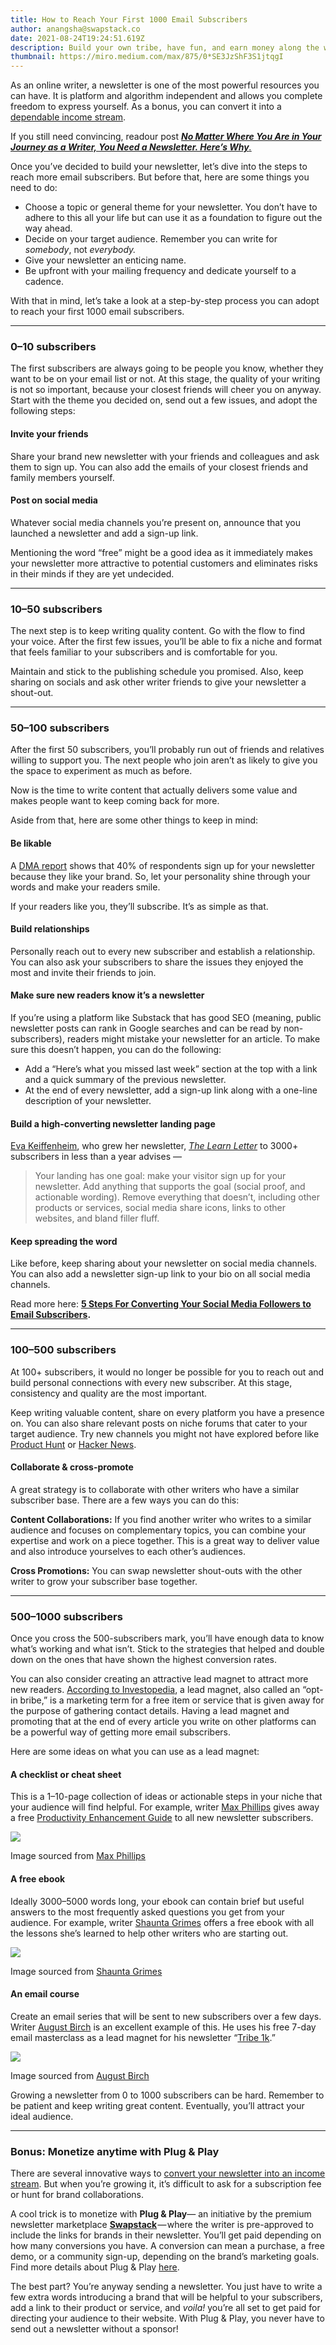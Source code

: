 ```yaml
---
title: How to Reach Your First 1000 Email Subscribers
author: anangsha@swapstack.co
date: 2021-08-24T19:24:51.619Z
description: Build your own tribe, have fun, and earn money along the way!
thumbnail: https://miro.medium.com/max/875/0*SE3JzShF3S1jtqgI
---
```

As an online writer, a newsletter is one of the most powerful resources you can have. It is platform and algorithm independent and allows you complete freedom to express yourself. As a bonus, you can convert it into a [dependable income stream](https://swapstack.co/5-ways-to-convert-your-newsletter-to-a-powerful-income%C2%A0stream/).

If you still need convincing, readour post *[**No Matter Where You Are in Your Journey as a Writer, You Need a Newsletter. Here’s Why**.](https://swapstack.co/no-matter-where-you-are-in-your-journey-as-a-writer-you-need-a-newsletter-heres%C2%A0why/)*

Once you’ve decided to build your newsletter, let’s dive into the steps to reach more email subscribers. But before that, here are some things you need to do:

* Choose a topic or general theme for your newsletter. You don’t have to adhere to this all your life but can use it as a foundation to figure out the way ahead.
* Decide on your target audience. Remember you can write for *somebody*, not *everybody.*
* Give your newsletter an enticing name.
* Be upfront with your mailing frequency and dedicate yourself to a cadence.

With that in mind, let’s take a look at a step-by-step process you can adopt to reach your first 1000 email subscribers.

- - -

### 0–10 subscribers

The first subscribers are always going to be people you know, whether they want to be on your email list or not. At this stage, the quality of your writing is not so important, because your closest friends will cheer you on anyway. Start with the theme you decided on, send out a few issues, and adopt the following steps:

#### Invite your friends

Share your brand new newsletter with your friends and colleagues and ask them to sign up. You can also add the emails of your closest friends and family members yourself.

#### Post on social media

Whatever social media channels you’re present on, announce that you launched a newsletter and add a sign-up link.

Mentioning the word “free” might be a good idea as it immediately makes your newsletter more attractive to potential customers and eliminates risks in their minds if they are yet undecided.

- - -

### 10–50 subscribers

The next step is to keep writing quality content. Go with the flow to find your voice. After the first few issues, you’ll be able to fix a niche and format that feels familiar to your subscribers and is comfortable for you.

Maintain and stick to the publishing schedule you promised. Also, keep sharing on socials and ask other writer friends to give your newsletter a shout-out.

- - -

### 50–100 subscribers

After the first 50 subscribers, you’ll probably run out of friends and relatives willing to support you. The next people who join aren’t as likely to give you the space to experiment as much as before.

Now is the time to write content that actually delivers some value and makes people want to keep coming back for more.

Aside from that, here are some other things to keep in mind:

#### Be likable

A [DMA report](https://dma.org.uk/article/email-tracking-report-2012) shows that 40% of respondents sign up for your newsletter because they like your brand. So, let your personality shine through your words and make your readers smile.

If your readers like you, they’ll subscribe. It’s as simple as that.

#### Build relationships

Personally reach out to every new subscriber and establish a relationship. You can also ask your subscribers to share the issues they enjoyed the most and invite their friends to join.

#### Make sure new readers know it’s a newsletter

If you’re using a platform like Substack that has good SEO (meaning, public newsletter posts can rank in Google searches and can be read by non-subscribers), readers might mistake your newsletter for an article. To make sure this doesn’t happen, you can do the following:

* Add a “Here’s what you missed last week” section at the top with a link and a quick summary of the previous newsletter.
* At the end of every newsletter, add a sign-up link along with a one-line description of your newsletter.

#### Build a high-converting newsletter landing page

[Eva Keiffenheim](https://medium.com/u/e706b83832c1), who grew her newsletter, *[The Learn Letter](https://evakeiffenheim.ck.page/1ad123c0e1)* to 3000+ subscribers in less than a year advises —

> Your landing has one goal: make your visitor sign up for your newsletter. Add anything that supports the goal (social proof, and actionable wording). Remove everything that doesn’t, including other products or services, social media share icons, links to other websites, and bland filler fluff.

#### Keep spreading the word

Like before, keep sharing about your newsletter on social media channels. You can also add a newsletter sign-up link to your bio on all social media channels.

Read more here: **[5 Steps For Converting Your Social Media Followers to Email Subscribers](https://swapstack.co/5-steps-for-converting-your-followers-to-email-subscribers/).**

- - -

### 100–500 subscribers

At 100+ subscribers, it would no longer be possible for you to reach out and build personal connections with every new subscriber. At this stage, consistency and quality are the most important.

Keep writing valuable content, share on every platform you have a presence on. You can also share relevant posts on niche forums that cater to your target audience. Try new channels you might not have explored before like [Product Hunt](https://www.producthunt.com/) or [Hacker News](https://news.ycombinator.com/).

#### Collaborate & cross-promote

A great strategy is to collaborate with other writers who have a similar subscriber base. There are a few ways you can do this:

**Content Collaborations:** If you find another writer who writes to a similar audience and focuses on complementary topics, you can combine your expertise and work on a piece together. This is a great way to deliver value and also introduce yourselves to each other’s audiences.

**Cross Promotions:** You can swap newsletter shout-outs with the other writer to grow your subscriber base together.

- - -

### 500–1000 subscribers

Once you cross the 500-subscribers mark, you’ll have enough data to know what’s working and what isn’t. Stick to the strategies that helped and double down on the ones that have shown the highest conversion rates.

You can also consider creating an attractive lead magnet to attract more new readers. [According to Investopedia](https://www.investopedia.com/terms/l/lead-magnet.asp), a lead magnet, also called an “opt-in bribe,” is a marketing term for a free item or service that is given away for the purpose of gathering contact details. Having a lead magnet and promoting that at the end of every article you write on other platforms can be a powerful way of getting more email subscribers.

Here are some ideas on what you can use as a lead magnet:

#### **A checklist or cheat sheet**

This is a 1–10-page collection of ideas or actionable steps in your niche that your audience will find helpful. For example, writer [Max Phillips](https://medium.com/u/82ceb895d2bc) gives away a free [Productivity Enhancement Guide](https://maxphillipsguides.ck.page/) to all new newsletter subscribers.

![](https://cdn-images-1.medium.com/max/1000/1*w51di4GRQ8DWwufllcCgAA.png)

Image sourced from [Max Phillips](https://max-phillips.medium.com/)

#### **A free ebook**

Ideally 3000–5000 words long, your ebook can contain brief but useful answers to the most frequently asked questions you get from your audience. For example, writer [Shaunta Grimes](https://medium.com/u/799bdc99a0fd) offers a free ebook with all the lessons she’s learned to help other writers who are starting out.

![](https://cdn-images-1.medium.com/max/1000/1*GNlZhNm8mxQ03IPvYCNMFw.png)

Image sourced from [Shaunta Grimes](https://shauntagrimes.medium.com/)

#### **An email course**

Create an email series that will be sent to new subscribers over a few days. Writer [August Birch](https://medium.com/u/714cd5b71c2d) is an excellent example of this. He uses his free 7-day email masterclass as a lead magnet for his newsletter “[Tribe 1k](https://www.subscribepage.com/tribe1K).”

![](https://cdn-images-1.medium.com/max/1000/1*NpUZgYvx0r6w4LXBahF-fQ.png)

Image sourced from [August Birch](https://augustbirch.medium.com/)

Growing a newsletter from 0 to 1000 subscribers can be hard. Remember to be patient and keep writing great content. Eventually, you’ll attract your ideal audience.

- - -

### **Bonus: Monetize anytime with Plug & Play**

There are several innovative ways to [convert your newsletter into an income stream](https://swapstack.co/5-ways-to-convert-your-newsletter-to-a-powerful-income%C2%A0stream/). But when you’re growing it, it’s difficult to ask for a subscription fee or hunt for brand collaborations.

A cool trick is to monetize with **Plug & Play**— an initiative by the premium newsletter marketplace **[Swapstack](http://swapstack.co)** — where the writer is pre-approved to include the links for brands in their newsletter. You’ll get paid depending on how many conversions you have. A conversion can mean a purchase, a free demo, or a community sign-up, depending on the brand’s marketing goals. Find more details about Plug & Play [here](https://swapstack.co/).

The best part? You’re anyway sending a newsletter. You just have to write a few extra words introducing a brand that will be helpful to your subscribers, add a link to their product or service, and *voila!* you’re all set to get paid for directing your audience to their website. With Plug & Play, you never have to send out a newsletter without a sponsor!